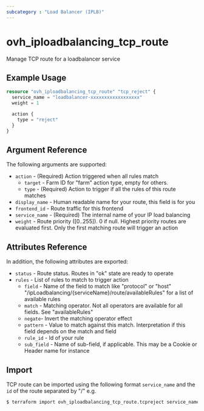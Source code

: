 ```yaml
---
subcategory : "Load Balancer (IPLB)"
---
```


# ovh_iploadbalancing_tcp_route

Manage TCP route for a loadbalancer service

## Example Usage

```terraform
resource "ovh_iploadbalancing_tcp_route" "tcp_reject" {
  service_name = "loadbalancer-xxxxxxxxxxxxxxxxxx"
  weight = 1

  action {
    type = "reject"
  }
}
```

## Argument Reference

The following arguments are supported:

* `action` - (Required) Action triggered when all rules match
  * `target` - Farm ID for "farm" action type, empty for others.
  * `type` - (Required) Action to trigger if all the rules of this route matches
* `display_name` - Human readable name for your route, this field is for you
* `frontend_id` - Route traffic for this frontend
* `service_name` - (Required) The internal name of your IP load balancing
* `weight` - Route priority ([0..255]). 0 if null. Highest priority routes are evaluated first. Only the first matching route will trigger an action

## Attributes Reference

In addition, the following attributes are exported:

* `status` - Route status. Routes in "ok" state are ready to operate
* `rules` - List of rules to match to trigger action
  * `field` - Name of the field to match like "protocol" or "host" "/ipLoadbalancing/{serviceName}/route/availableRules" for a list of available rules
  * `match` - Matching operator. Not all operators are available for all fields. See "availableRules"
  * `negate`- Invert the matching operator effect
  * `pattern` - Value to match against this match. Interpretation if this field depends on the match and field
  * `rule_id` - Id of your rule
  * `sub_field` - Name of sub-field, if applicable. This may be a Cookie or Header name for instance

## Import

TCP route can be imported using the following format `service_name` and the `id` of the route separated by "/" e.g.

```bash
$ terraform import ovh_iploadbalancing_tcp_route.tcpreject service_name/route_id
```
